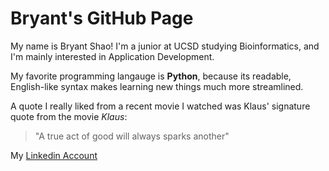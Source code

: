# Bryant's GitHub Page
My name is Bryant Shao! I'm a junior at UCSD studying Bioinformatics, and I'm mainly interested in Application Development.

My favorite programming langauge is **Python**, because its readable, English-like syntax makes learning new things much more streamlined.

A quote I really liked from a recent movie I watched was Klaus' signature quote from the movie *Klaus*:

> "A true act of good will always sparks another"

My [Linkedin Account](www.linkedin.com/in/bryant-shao) 